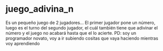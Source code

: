 # juego_adivina_n
Es un pequeño juego de 2 jugadores... El primer jugador pone un número, luego es el turno del segundo jugador, el cuál también tiene que adivinar el número y el juego no acabará hasta que el lo acierte.
PD: soy un programador novato, voy a ir subiendo cositas que vaya haciendo mientras voy aprendiendo
